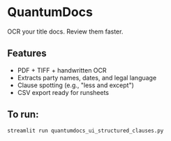 # QuantumDocs

OCR your title docs. Review them faster.

## Features
- PDF + TIFF + handwritten OCR
- Extracts party names, dates, and legal language
- Clause spotting (e.g., "less and except")
- CSV export ready for runsheets

## To run:
```bash
streamlit run quantumdocs_ui_structured_clauses.py
